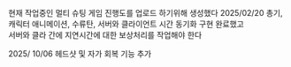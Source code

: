 현재 작업중인 멀티 슈팅 게임 진행도를 업로드 하기위해 생성했다
2025/02/20 
총기, 캐릭터 애니메이션, 수류탄, 서버와 클라이언트 시간 동기화 구현 완료했고  
서버와 클라 간에 지연시간에 대한 보상처리를 작업해야 한다


2025/ 10/06
헤드샷 및 자가 회복 기능 추가

